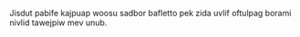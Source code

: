 Jisdut pabife kajpuap woosu sadbor bafletto pek zida uvlif oftulpag borami nivlid tawejpiw mev unub.
